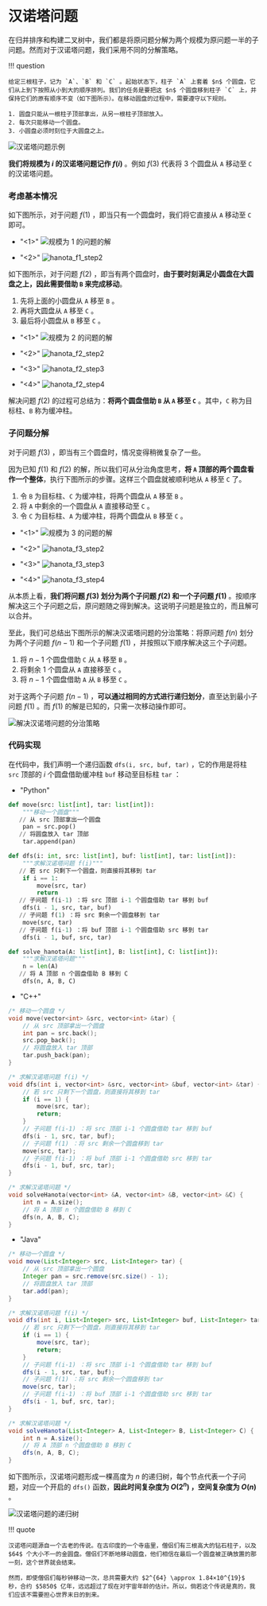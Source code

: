 # 汉诺塔问题

在归并排序和构建二叉树中，我们都是将原问题分解为两个规模为原问题一半的子问题。然而对于汉诺塔问题，我们采用不同的分解策略。

!!! question

    给定三根柱子，记为 `A`、`B` 和 `C` 。起始状态下，柱子 `A` 上套着 $n$ 个圆盘，它们从上到下按照从小到大的顺序排列。我们的任务是要把这 $n$ 个圆盘移到柱子 `C` 上，并保持它们的原有顺序不变（如下图所示）。在移动圆盘的过程中，需要遵守以下规则。
    
    1. 圆盘只能从一根柱子顶部拿出，从另一根柱子顶部放入。
    2. 每次只能移动一个圆盘。
    3. 小圆盘必须时刻位于大圆盘之上。

![汉诺塔问题示例](hanota_problem.assets/hanota_example.png)

**我们将规模为 $i$ 的汉诺塔问题记作 $f(i)$** 。例如 $f(3)$ 代表将 $3$ 个圆盘从 `A` 移动至 `C` 的汉诺塔问题。

### 考虑基本情况

如下图所示，对于问题 $f(1)$ ，即当只有一个圆盘时，我们将它直接从 `A` 移动至 `C` 即可。

- "<1>"
    ![规模为 1 的问题的解](hanota_problem.assets/hanota_f1_step1.png)

- "<2>"
    ![hanota_f1_step2](hanota_problem.assets/hanota_f1_step2.png)

如下图所示，对于问题 $f(2)$ ，即当有两个圆盘时，**由于要时刻满足小圆盘在大圆盘之上，因此需要借助 `B` 来完成移动**。

1. 先将上面的小圆盘从 `A` 移至 `B` 。
2. 再将大圆盘从 `A` 移至 `C` 。
3. 最后将小圆盘从 `B` 移至 `C` 。

- "<1>"
    ![规模为 2 的问题的解](hanota_problem.assets/hanota_f2_step1.png)

- "<2>"
    ![hanota_f2_step2](hanota_problem.assets/hanota_f2_step2.png)

- "<3>"
    ![hanota_f2_step3](hanota_problem.assets/hanota_f2_step3.png)

- "<4>"
    ![hanota_f2_step4](hanota_problem.assets/hanota_f2_step4.png)

解决问题 $f(2)$ 的过程可总结为：**将两个圆盘借助 `B` 从 `A` 移至 `C`** 。其中，`C` 称为目标柱、`B` 称为缓冲柱。

### 子问题分解

对于问题 $f(3)$ ，即当有三个圆盘时，情况变得稍微复杂了一些。

因为已知 $f(1)$ 和 $f(2)$ 的解，所以我们可从分治角度思考，**将 `A` 顶部的两个圆盘看作一个整体**，执行下图所示的步骤。这样三个圆盘就被顺利地从 `A` 移至 `C` 了。

1. 令 `B` 为目标柱、`C` 为缓冲柱，将两个圆盘从 `A` 移至 `B` 。
2. 将 `A` 中剩余的一个圆盘从 `A` 直接移动至 `C` 。
3. 令 `C` 为目标柱、`A` 为缓冲柱，将两个圆盘从 `B` 移至 `C` 。

- "<1>"
    ![规模为 3 的问题的解](hanota_problem.assets/hanota_f3_step1.png)

- "<2>"
    ![hanota_f3_step2](hanota_problem.assets/hanota_f3_step2.png)

- "<3>"
    ![hanota_f3_step3](hanota_problem.assets/hanota_f3_step3.png)

- "<4>"
    ![hanota_f3_step4](hanota_problem.assets/hanota_f3_step4.png)

从本质上看，**我们将问题 $f(3)$ 划分为两个子问题 $f(2)$ 和一个子问题 $f(1)$** 。按顺序解决这三个子问题之后，原问题随之得到解决。这说明子问题是独立的，而且解可以合并。

至此，我们可总结出下图所示的解决汉诺塔问题的分治策略：将原问题 $f(n)$ 划分为两个子问题 $f(n-1)$ 和一个子问题 $f(1)$ ，并按照以下顺序解决这三个子问题。

1. 将 $n-1$ 个圆盘借助 `C` 从 `A` 移至 `B` 。
2. 将剩余 $1$ 个圆盘从 `A` 直接移至 `C` 。
3. 将 $n-1$ 个圆盘借助 `A` 从 `B` 移至 `C` 。

对于这两个子问题 $f(n-1)$ ，**可以通过相同的方式进行递归划分**，直至达到最小子问题 $f(1)$ 。而 $f(1)$ 的解是已知的，只需一次移动操作即可。

![解决汉诺塔问题的分治策略](hanota_problem.assets/hanota_divide_and_conquer.png)

### 代码实现

在代码中，我们声明一个递归函数 `dfs(i, src, buf, tar)` ，它的作用是将柱 `src` 顶部的 $i$ 个圆盘借助缓冲柱 `buf` 移动至目标柱 `tar` ：

- "Python"
```python
def move(src: list[int], tar: list[int]):
    """移动一个圆盘"""
   // 从 src 顶部拿出一个圆盘
    pan = src.pop()
   // 将圆盘放入 tar 顶部
    tar.append(pan)

def dfs(i: int, src: list[int], buf: list[int], tar: list[int]):
    """求解汉诺塔问题 f(i)"""
   // 若 src 只剩下一个圆盘，则直接将其移到 tar
    if i == 1:
        move(src, tar)
        return
   // 子问题 f(i-1) ：将 src 顶部 i-1 个圆盘借助 tar 移到 buf
    dfs(i - 1, src, tar, buf)
   // 子问题 f(1) ：将 src 剩余一个圆盘移到 tar
    move(src, tar)
   // 子问题 f(i-1) ：将 buf 顶部 i-1 个圆盘借助 src 移到 tar
    dfs(i - 1, buf, src, tar)

def solve_hanota(A: list[int], B: list[int], C: list[int]):
    """求解汉诺塔问题"""
    n = len(A)
   // 将 A 顶部 n 个圆盘借助 B 移到 C
    dfs(n, A, B, C)
```  

- "C++"
```cpp
/* 移动一个圆盘 */
void move(vector<int> &src, vector<int> &tar) {
    // 从 src 顶部拿出一个圆盘
    int pan = src.back();
    src.pop_back();
    // 将圆盘放入 tar 顶部
    tar.push_back(pan);
}

/* 求解汉诺塔问题 f(i) */
void dfs(int i, vector<int> &src, vector<int> &buf, vector<int> &tar) {
    // 若 src 只剩下一个圆盘，则直接将其移到 tar
    if (i == 1) {
        move(src, tar);
        return;
    }
    // 子问题 f(i-1) ：将 src 顶部 i-1 个圆盘借助 tar 移到 buf
    dfs(i - 1, src, tar, buf);
    // 子问题 f(1) ：将 src 剩余一个圆盘移到 tar
    move(src, tar);
    // 子问题 f(i-1) ：将 buf 顶部 i-1 个圆盘借助 src 移到 tar
    dfs(i - 1, buf, src, tar);
}

/* 求解汉诺塔问题 */
void solveHanota(vector<int> &A, vector<int> &B, vector<int> &C) {
    int n = A.size();
    // 将 A 顶部 n 个圆盘借助 B 移到 C
    dfs(n, A, B, C);
}
```  

- "Java"
```java
/* 移动一个圆盘 */
void move(List<Integer> src, List<Integer> tar) {
    // 从 src 顶部拿出一个圆盘
    Integer pan = src.remove(src.size() - 1);
    // 将圆盘放入 tar 顶部
    tar.add(pan);
}

/* 求解汉诺塔问题 f(i) */
void dfs(int i, List<Integer> src, List<Integer> buf, List<Integer> tar) {
    // 若 src 只剩下一个圆盘，则直接将其移到 tar
    if (i == 1) {
        move(src, tar);
        return;
    }
    // 子问题 f(i-1) ：将 src 顶部 i-1 个圆盘借助 tar 移到 buf
    dfs(i - 1, src, tar, buf);
    // 子问题 f(1) ：将 src 剩余一个圆盘移到 tar
    move(src, tar);
    // 子问题 f(i-1) ：将 buf 顶部 i-1 个圆盘借助 src 移到 tar
    dfs(i - 1, buf, src, tar);
}

/* 求解汉诺塔问题 */
void solveHanota(List<Integer> A, List<Integer> B, List<Integer> C) {
    int n = A.size();
    // 将 A 顶部 n 个圆盘借助 B 移到 C
    dfs(n, A, B, C);
}
```  

如下图所示，汉诺塔问题形成一棵高度为 $n$ 的递归树，每个节点代表一个子问题，对应一个开启的 `dfs()` 函数，**因此时间复杂度为 $O(2^n)$ ，空间复杂度为 $O(n)$** 。

![汉诺塔问题的递归树](hanota_problem.assets/hanota_recursive_tree.png)

!!! quote

    汉诺塔问题源自一个古老的传说。在古印度的一个寺庙里，僧侣们有三根高大的钻石柱子，以及 $64$ 个大小不一的金圆盘。僧侣们不断地移动圆盘，他们相信在最后一个圆盘被正确放置的那一刻，这个世界就会结束。

    然而，即使僧侣们每秒钟移动一次，总共需要大约 $2^{64} \approx 1.84×10^{19}$ 秒，合约 $5850$ 亿年，远远超过了现在对宇宙年龄的估计。所以，倘若这个传说是真的，我们应该不需要担心世界末日的到来。
